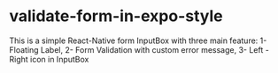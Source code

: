 # validate-form-in-expo-style
This is a simple React-Native form InputBox with three main feature: 1- Floating Label, 2- Form Validation with custom error message, 3- Left - Right icon in InputBox
